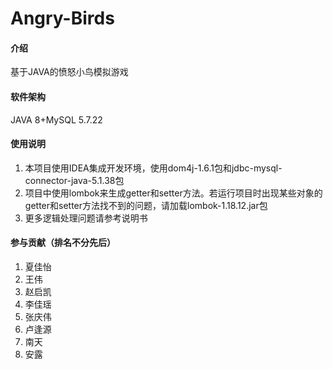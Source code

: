 # Angry-Birds

#### 介绍

基于JAVA的愤怒小鸟模拟游戏

#### 软件架构

JAVA 8+MySQL 5.7.22

#### 使用说明

1. 本项目使用IDEA集成开发环境，使用dom4j-1.6.1包和jdbc-mysql-connector-java-5.1.38包
2. 项目中使用lombok来生成getter和setter方法。若运行项目时出现某些对象的getter和setter方法找不到的问题，请加载lombok-1.18.12.jar包
3. 更多逻辑处理问题请参考说明书

#### 参与贡献（排名不分先后）

1. 夏佳怡
2. 王伟
3. 赵启凯
4. 李佳瑶
5. 张庆伟
6. 卢逢源
7. 南天
8. 安露
